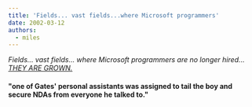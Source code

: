 ```yaml
---
title: 'Fields... vast fields...where Microsoft programmers'
date: 2002-03-12
authors:
  - miles
---
```


_Fields... vast fields...
where Microsoft programmers are no longer hired...
[THEY ARE GROWN.](http://www.xent.com/FoRK-archive/apr99/0079.html)_

#### "one of Gates' personal assistants was assigned to tail the boy and secure NDAs from everyone he talked to."
